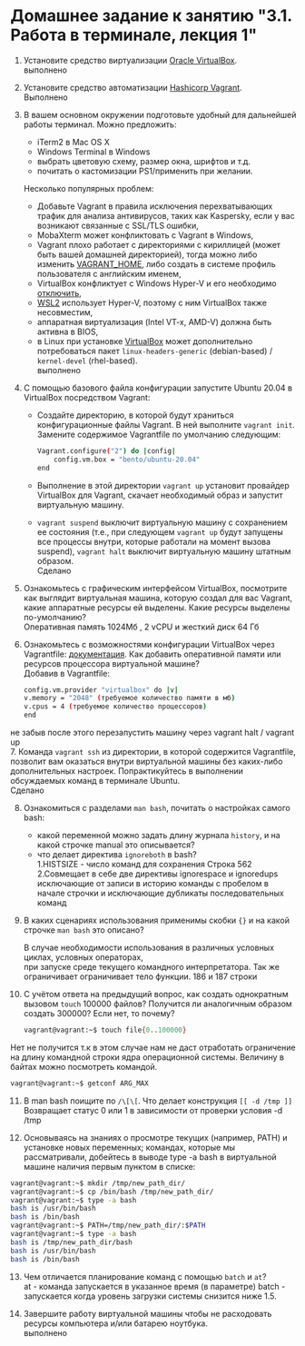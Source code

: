 # Домашнее задание к занятию "3.1. Работа в терминале, лекция 1"

1. Установите средство виртуализации [Oracle VirtualBox](https://www.virtualbox.org/).   
выполнено

2. Установите средство автоматизации [Hashicorp Vagrant](https://www.vagrantup.com/).  
Выполнено
3. В вашем основном окружении подготовьте удобный для дальнейшей работы терминал. Можно предложить:

	* iTerm2 в Mac OS X
	* Windows Terminal в Windows
	* выбрать цветовую схему, размер окна, шрифтов и т.д.
	* почитать о кастомизации PS1/применить при желании.

	Несколько популярных проблем:
    * Добавьте Vagrant в правила исключения перехватывающих трафик для анализа антивирусов, таких как Kaspersky, если у вас возникают связанные с SSL/TLS ошибки,
    * MobaXterm может конфликтовать с Vagrant в Windows,
    * Vagrant плохо работает с директориями с кириллицей (может быть вашей домашней директорией), тогда можно либо изменить [VAGRANT_HOME](https://www.vagrantup.com/docs/other/environmental-variables#vagrant_home), либо создать в системе профиль пользователя с английским именем,
    * VirtualBox конфликтует с Windows Hyper-V и его необходимо [отключить](https://www.vagrantup.com/docs/installation#windows-virtualbox-and-hyper-v),
    * [WSL2](https://docs.microsoft.com/ru-ru/windows/wsl/wsl2-faq#does-wsl-2-use-hyper-v-will-it-be-available-on-windows-10-home) использует Hyper-V, поэтому с ним VirtualBox также несовместим,
    * аппаратная виртуализация (Intel VT-x, AMD-V) должна быть активна в BIOS,
    * в Linux при установке [VirtualBox](https://www.virtualbox.org/wiki/Linux_Downloads) может дополнительно потребоваться пакет `linux-headers-generic` (debian-based) / `kernel-devel` (rhel-based).  
   выполнено
4. С помощью базового файла конфигурации запустите Ubuntu 20.04 в VirtualBox посредством Vagrant:

    * Создайте директорию, в которой будут храниться конфигурационные файлы Vagrant. В ней выполните `vagrant init`. Замените содержимое Vagrantfile по умолчанию следующим:

        ```bash
        Vagrant.configure("2") do |config|
            config.vm.box = "bento/ubuntu-20.04"
        end
        ```

    * Выполнение в этой директории `vagrant up` установит провайдер VirtualBox для Vagrant, скачает необходимый образ и запустит виртуальную машину.
    * `vagrant suspend` выключит виртуальную машину с сохранением ее состояния (т.е., при следующем `vagrant up` будут запущены все процессы внутри, которые работали на момент вызова suspend), `vagrant halt` выключит виртуальную машину штатным образом.  
    Сделано
5. Ознакомьтесь с графическим интерфейсом VirtualBox, посмотрите как выглядит виртуальная машина, которую создал для вас Vagrant, какие аппаратные ресурсы ей выделены. Какие ресурсы выделены по-умолчанию?  
  Оперативная память 1024Мб , 2 vCPU и жесткий диск 64 Гб
6. Ознакомьтесь с возможностями конфигурации VirtualBox через Vagrantfile: [документация](https://www.vagrantup.com/docs/providers/virtualbox/configuration.html). Как добавить оперативной памяти или ресурсов процессора виртуальной машине?    
   Добавив в Vagrantfile:  
   ```bash
   config.vm.provider "virtualbox" do |v|
   v.memory = "2048" (требуемое количество памяти в мб)
   v.cpus = 4 (требуемое количество процессоров)
   end
   ```
не забыв после этого перезапустить машину через vagrant halt / vagrant up  
7. Команда `vagrant ssh` из директории, в которой содержится Vagrantfile, позволит вам оказаться внутри виртуальной машины без каких-либо дополнительных настроек. Попрактикуйтесь в выполнении обсуждаемых команд в терминале Ubuntu.  
   Сделано

8. Ознакомиться с разделами `man bash`, почитать о настройках самого bash:
    * какой переменной можно задать длину журнала `history`, и на какой строчке manual это описывается?
    * что делает директива `ignoreboth` в bash?  
   1.HISTSIZE - число команд для сохранения Строка 562  
   2.Совмещает в себе две директивы ignorespace и ignoredups исключающие от записи  в историю команды с пробелом в начале строчки и исключающие дубликаты последовательных команд 
 
9. В каких сценариях использования применимы скобки `{}` и на какой строчке `man bash` это описано?  

   В случае необходимости использования в различных условных циклах, условных операторах,  
   при запуске среде текущего командного интерпретатора. Так же ограничивает ограничивает тело функции.
   186 и  187 строки
10. С учётом ответа на предыдущий вопрос, как создать однократным вызовом `touch` 100000 файлов? Получится ли аналогичным образом создать 300000? Если нет, то почему?  
    ```bash
    vagrant@vagrant:~$ touch file{0..100000}
    ```
   Нет не получится т.к в этом случае  нам не даст отработать ограничение на длину командной строки ядра операционной системы. 
Величину в байтах можно посмотреть командой.  
   ```bash
  vagrant@vagrant:~$ getconf ARG_MAX
   ```
11. В man bash поищите по `/\[\[`. Что делает конструкция `[[ -d /tmp ]]`  
Возвращает статус 0 или 1 в зависимости от проверки условия -d /tmp

12. Основываясь на знаниях о просмотре текущих (например, PATH) и установке новых переменных; командах, которые мы рассматривали, добейтесь в выводе type -a bash в виртуальной машине наличия первым пунктом в списке:
 ```bash
vagrant@vagrant:~$ mkdir /tmp/new_path_dir/
vagrant@vagrant:~$ cp /bin/bash /tmp/new_path_dir/
vagrant@vagrant:~$ type -a bash
bash is /usr/bin/bash
bash is /bin/bash
vagrant@vagrant:~$ PATH=/tmp/new_path_dir/:$PATH
vagrant@vagrant:~$ type -a bash
bash is /tmp/new_path_dir/bash
bash is /usr/bin/bash
bash is /bin/bash
```
13. Чем отличается планирование команд с помощью `batch` и `at`?  
at - команда запускается в указанное время (в параметре)
batch - запускается когда уровень загрузки системы снизится ниже 1.5.

14. Завершите работу виртуальной машины чтобы не расходовать ресурсы компьютера и/или батарею ноутбука.  
выполнено